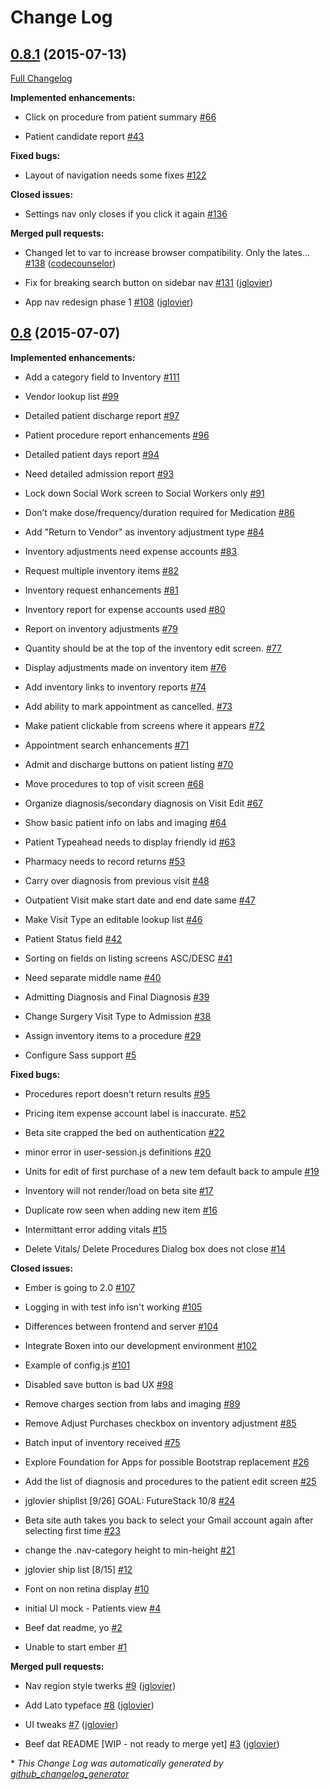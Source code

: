 # Change Log

## [0.8.1](https://github.com/HospitalRun/frontend/tree/0.8.1) (2015-07-13)

[Full Changelog](https://github.com/HospitalRun/frontend/compare/0.8.1...HEAD)

**Implemented enhancements:**

- Click on procedure from patient summary [\#66](https://github.com/HospitalRun/frontend/issues/66)

- Patient candidate report [\#43](https://github.com/HospitalRun/frontend/issues/43)

**Fixed bugs:**

- Layout of navigation needs some fixes [\#122](https://github.com/HospitalRun/frontend/issues/122)

**Closed issues:**

- Settings nav only closes if you click it again [\#136](https://github.com/HospitalRun/frontend/issues/136)

**Merged pull requests:**

- Changed let to var to increase browser compatibility.  Only the lates… [\#138](https://github.com/HospitalRun/frontend/pull/138) ([codecounselor](https://github.com/codecounselor))

- Fix for breaking search button on sidebar nav [\#131](https://github.com/HospitalRun/frontend/pull/131) ([jglovier](https://github.com/jglovier))

- App nav redesign phase 1 [\#108](https://github.com/HospitalRun/frontend/pull/108) ([jglovier](https://github.com/jglovier))

## [0.8](https://github.com/HospitalRun/frontend/tree/0.8) (2015-07-07)

**Implemented enhancements:**

- Add a category field to Inventory [\#111](https://github.com/HospitalRun/frontend/issues/111)

- Vendor lookup list [\#99](https://github.com/HospitalRun/frontend/issues/99)

- Detailed patient discharge report [\#97](https://github.com/HospitalRun/frontend/issues/97)

- Patient procedure report enhancements [\#96](https://github.com/HospitalRun/frontend/issues/96)

- Detailed patient days report [\#94](https://github.com/HospitalRun/frontend/issues/94)

- Need detailed admission report [\#93](https://github.com/HospitalRun/frontend/issues/93)

- Lock down Social Work screen to Social Workers only [\#91](https://github.com/HospitalRun/frontend/issues/91)

- Don’t make dose/frequency/duration required for Medication [\#86](https://github.com/HospitalRun/frontend/issues/86)

- Add "Return to Vendor" as inventory adjustment type [\#84](https://github.com/HospitalRun/frontend/issues/84)

- Inventory adjustments need expense accounts [\#83](https://github.com/HospitalRun/frontend/issues/83)

- Request multiple inventory items [\#82](https://github.com/HospitalRun/frontend/issues/82)

- Inventory request enhancements [\#81](https://github.com/HospitalRun/frontend/issues/81)

- Inventory report for expense accounts used [\#80](https://github.com/HospitalRun/frontend/issues/80)

- Report on inventory adjustments [\#79](https://github.com/HospitalRun/frontend/issues/79)

- Quantity should be at the top of the inventory edit screen. [\#77](https://github.com/HospitalRun/frontend/issues/77)

- Display adjustments made on inventory item [\#76](https://github.com/HospitalRun/frontend/issues/76)

- Add inventory links to inventory reports [\#74](https://github.com/HospitalRun/frontend/issues/74)

- Add ability to mark appointment as cancelled. [\#73](https://github.com/HospitalRun/frontend/issues/73)

- Make patient clickable from screens where it appears [\#72](https://github.com/HospitalRun/frontend/issues/72)

- Appointment search enhancements [\#71](https://github.com/HospitalRun/frontend/issues/71)

- Admit and discharge buttons on patient listing [\#70](https://github.com/HospitalRun/frontend/issues/70)

- Move procedures to top of visit screen [\#68](https://github.com/HospitalRun/frontend/issues/68)

- Organize diagnosis/secondary diagnosis on Visit Edit [\#67](https://github.com/HospitalRun/frontend/issues/67)

- Show basic patient info on labs and imaging  [\#64](https://github.com/HospitalRun/frontend/issues/64)

- Patient Typeahead needs to display friendly id [\#63](https://github.com/HospitalRun/frontend/issues/63)

- Pharmacy needs to record returns [\#53](https://github.com/HospitalRun/frontend/issues/53)

- Carry over diagnosis from previous visit [\#48](https://github.com/HospitalRun/frontend/issues/48)

- Outpatient Visit make start date and end date same  [\#47](https://github.com/HospitalRun/frontend/issues/47)

- Make Visit Type an editable lookup list [\#46](https://github.com/HospitalRun/frontend/issues/46)

- Patient Status field [\#42](https://github.com/HospitalRun/frontend/issues/42)

- Sorting on fields on listing screens ASC/DESC [\#41](https://github.com/HospitalRun/frontend/issues/41)

- Need separate middle name [\#40](https://github.com/HospitalRun/frontend/issues/40)

- Admitting Diagnosis and Final Diagnosis [\#39](https://github.com/HospitalRun/frontend/issues/39)

- Change Surgery Visit Type to Admission [\#38](https://github.com/HospitalRun/frontend/issues/38)

- Assign inventory items to a procedure [\#29](https://github.com/HospitalRun/frontend/issues/29)

- Configure Sass support [\#5](https://github.com/HospitalRun/frontend/issues/5)

**Fixed bugs:**

- Procedures report doesn't return results [\#95](https://github.com/HospitalRun/frontend/issues/95)

- Pricing item expense account label is inaccurate. [\#52](https://github.com/HospitalRun/frontend/issues/52)

- Beta site crapped the bed on authentication [\#22](https://github.com/HospitalRun/frontend/issues/22)

- minor error in user-session.js definitions [\#20](https://github.com/HospitalRun/frontend/issues/20)

- Units for edit of first purchase of a new tem default back to ampule [\#19](https://github.com/HospitalRun/frontend/issues/19)

- Inventory will not render/load on beta site [\#17](https://github.com/HospitalRun/frontend/issues/17)

- Duplicate row seen when adding new item [\#16](https://github.com/HospitalRun/frontend/issues/16)

- Intermittant error adding vitals [\#15](https://github.com/HospitalRun/frontend/issues/15)

- Delete Vitals/ Delete Procedures Dialog box does not close [\#14](https://github.com/HospitalRun/frontend/issues/14)

**Closed issues:**

- Ember is going to 2.0 [\#107](https://github.com/HospitalRun/frontend/issues/107)

- Logging in with test info isn't working [\#105](https://github.com/HospitalRun/frontend/issues/105)

- Differences between frontend and server [\#104](https://github.com/HospitalRun/frontend/issues/104)

- Integrate Boxen into our development environment [\#102](https://github.com/HospitalRun/frontend/issues/102)

- Example of config.js [\#101](https://github.com/HospitalRun/frontend/issues/101)

- Disabled save button is bad UX [\#98](https://github.com/HospitalRun/frontend/issues/98)

- Remove charges section from labs and imaging [\#89](https://github.com/HospitalRun/frontend/issues/89)

- Remove Adjust Purchases checkbox on inventory adjustment [\#85](https://github.com/HospitalRun/frontend/issues/85)

- Batch input of inventory received [\#75](https://github.com/HospitalRun/frontend/issues/75)

- Explore Foundation for Apps for possible Bootstrap replacement [\#26](https://github.com/HospitalRun/frontend/issues/26)

- Add the list of diagnosis and procedures to the patient edit screen [\#25](https://github.com/HospitalRun/frontend/issues/25)

- jglovier shiplist \[9/26\] GOAL: FutureStack 10/8 [\#24](https://github.com/HospitalRun/frontend/issues/24)

- Beta site auth takes you back to select your Gmail account again after selecting first time [\#23](https://github.com/HospitalRun/frontend/issues/23)

- change the .nav-category height to min-height [\#21](https://github.com/HospitalRun/frontend/issues/21)

- jglovier ship list \[8/15\] [\#12](https://github.com/HospitalRun/frontend/issues/12)

- Font on non retina display [\#10](https://github.com/HospitalRun/frontend/issues/10)

- initial UI mock - Patients view [\#4](https://github.com/HospitalRun/frontend/issues/4)

- Beef dat readme, yo [\#2](https://github.com/HospitalRun/frontend/issues/2)

- Unable to start ember [\#1](https://github.com/HospitalRun/frontend/issues/1)

**Merged pull requests:**

- Nav region style twerks [\#9](https://github.com/HospitalRun/frontend/pull/9) ([jglovier](https://github.com/jglovier))

- Add Lato typeface [\#8](https://github.com/HospitalRun/frontend/pull/8) ([jglovier](https://github.com/jglovier))

- UI tweaks [\#7](https://github.com/HospitalRun/frontend/pull/7) ([jglovier](https://github.com/jglovier))

- Beef dat README \[WIP - not ready to merge yet\] [\#3](https://github.com/HospitalRun/frontend/pull/3) ([jglovier](https://github.com/jglovier))



\* *This Change Log was automatically generated by [github_changelog_generator](https://github.com/skywinder/Github-Changelog-Generator)*